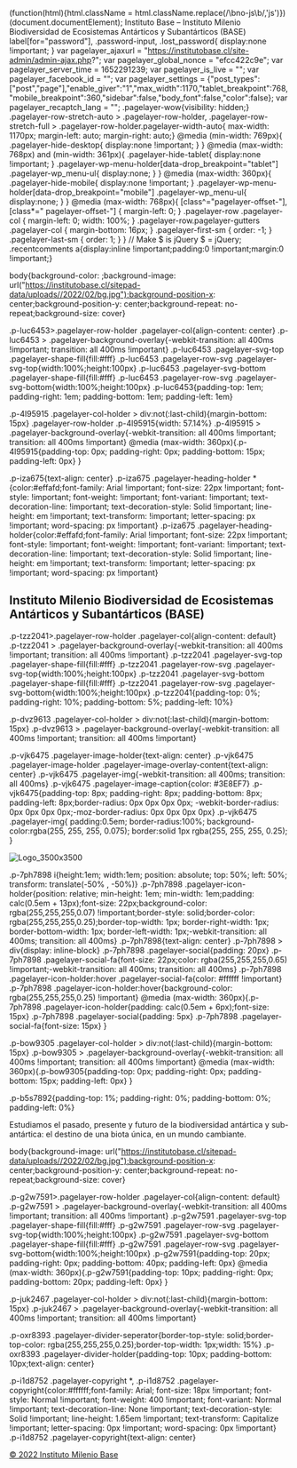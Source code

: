  (function(html){html.className = html.className.replace(/\\bno-js\\b/,'js')})(document.documentElement); Instituto Base – Instituto Milenio Biodiversidad de Ecosistemas Antárticos y Subantárticos (BASE)  label\[for="password"\], .password-input, .lost_password{ display:none !important; }   var pagelayer\_ajaxurl = "https://institutobase.cl/site-admin/admin-ajax.php?"; var pagelayer\_global\_nonce = "efcc422c9e"; var pagelayer\_server\_time = 1652291239; var pagelayer\_is\_live = ""; var pagelayer\_facebook\_id = ""; var pagelayer\_settings = {"post\_types":\["post","page"\],"enable\_giver":"1","max\_width":1170,"tablet\_breakpoint":768,"mobile\_breakpoint":360,"sidebar":false,"body\_font":false,"color":false}; var pagelayer\_recaptch\_lang = ""; .pagelayer-wow{visibility: hidden;} .pagelayer-row-stretch-auto > .pagelayer-row-holder, .pagelayer-row-stretch-full > .pagelayer-row-holder.pagelayer-width-auto{ max-width: 1170px; margin-left: auto; margin-right: auto;} @media (min-width: 769px){ .pagelayer-hide-desktop{ display:none !important; } } @media (max-width: 768px) and (min-width: 361px){ .pagelayer-hide-tablet{ display:none !important; } .pagelayer-wp-menu-holder\[data-drop\_breakpoint="tablet"\] .pagelayer-wp\_menu-ul{ display:none; } } @media (max-width: 360px){ .pagelayer-hide-mobile{ display:none !important; } .pagelayer-wp-menu-holder\[data-drop\_breakpoint="mobile"\] .pagelayer-wp\_menu-ul{ display:none; } } @media (max-width: 768px){ \[class^="pagelayer-offset-"\], \[class*=" pagelayer-offset-"\] { margin-left: 0; } .pagelayer-row .pagelayer-col { margin-left: 0; width: 100%; } .pagelayer-row.pagelayer-gutters .pagelayer-col { margin-bottom: 16px; } .pagelayer-first-sm { order: -1; } .pagelayer-last-sm { order: 1; } }   // Make $ is jQuery $ = jQuery; .recentcomments a{display:inline !important;padding:0 !important;margin:0 !important;}

body{background-color: ;background-image: url("https://institutobase.cl/sitepad-data/uploads//2022/02/bg.jpg");background-position-x: center;background-position-y: center;background-repeat: no-repeat;background-size: cover}

.p-luc6453>.pagelayer-row-holder .pagelayer-col{align-content: center} .p-luc6453 > .pagelayer-background-overlay{-webkit-transition: all 400ms !important; transition: all 400ms !important} .p-luc6453 .pagelayer-svg-top .pagelayer-shape-fill{fill:#fff} .p-luc6453 .pagelayer-row-svg .pagelayer-svg-top{width:100%;height:100px} .p-luc6453 .pagelayer-svg-bottom .pagelayer-shape-fill{fill:#fff} .p-luc6453 .pagelayer-row-svg .pagelayer-svg-bottom{width:100%;height:100px} .p-luc6453{padding-top: 1em; padding-right: 1em; padding-bottom: 1em; padding-left: 1em}

.p-4l95915 .pagelayer-col-holder > div:not(:last-child){margin-bottom: 15px} .pagelayer-row-holder .p-4l95915{width: 57.14%} .p-4l95915 > .pagelayer-background-overlay{-webkit-transition: all 400ms !important; transition: all 400ms !important} @media (max-width: 360px){.p-4l95915{padding-top: 0px; padding-right: 0px; padding-bottom: 15px; padding-left: 0px} }

.p-iza675{text-align: center} .p-iza675 .pagelayer-heading-holder *{color:#effafd;font-family: Arial !important; font-size: 22px !important; font-style: !important; font-weight: !important; font-variant: !important; text-decoration-line: !important; text-decoration-style: Solid !important; line-height: em !important; text-transform: !important; letter-spacing: px !important; word-spacing: px !important} .p-iza675 .pagelayer-heading-holder{color:#effafd;font-family: Arial !important; font-size: 22px !important; font-style: !important; font-weight: !important; font-variant: !important; text-decoration-line: !important; text-decoration-style: Solid !important; line-height: em !important; text-transform: !important; letter-spacing: px !important; word-spacing: px !important}

Instituto Milenio Biodiversidad de Ecosistemas Antárticos y Subantárticos (BASE)
--------------------------------------------------------------------------------

.p-tzz2041>.pagelayer-row-holder .pagelayer-col{align-content: default} .p-tzz2041 > .pagelayer-background-overlay{-webkit-transition: all 400ms !important; transition: all 400ms !important} .p-tzz2041 .pagelayer-svg-top .pagelayer-shape-fill{fill:#fff} .p-tzz2041 .pagelayer-row-svg .pagelayer-svg-top{width:100%;height:100px} .p-tzz2041 .pagelayer-svg-bottom .pagelayer-shape-fill{fill:#fff} .p-tzz2041 .pagelayer-row-svg .pagelayer-svg-bottom{width:100%;height:100px} .p-tzz2041{padding-top: 0%; padding-right: 10%; padding-bottom: 5%; padding-left: 10%}

.p-dvz9613 .pagelayer-col-holder > div:not(:last-child){margin-bottom: 15px} .p-dvz9613 > .pagelayer-background-overlay{-webkit-transition: all 400ms !important; transition: all 400ms !important}

.p-vjk6475 .pagelayer-image-holder{text-align: center} .p-vjk6475 .pagelayer-image-holder .pagelayer-image-overlay-content{text-align: center} .p-vjk6475 .pagelayer-img{-webkit-transition: all 400ms; transition: all 400ms} .p-vjk6475 .pagelayer-image-caption{color: #3E8EF7} .p-vjk6475{padding-top: 8px; padding-right: 8px; padding-bottom: 8px; padding-left: 8px;border-radius: 0px 0px 0px 0px; -webkit-border-radius: 0px 0px 0px 0px;-moz-border-radius: 0px 0px 0px 0px} .p-vjk6475 .pagelayer-img{ padding:0.5em; border-radius:100%; background-color:rgba(255, 255, 255, 0.075); border:solid 1px rgba(255, 255, 255, 0.25); }

![Logo_3500x3500](https://institutobase.cl/sitepad-data/uploads//2022/02/Logo_3500x3500-300x300.png "Logo_3500x3500")

.p-7ph7898 i{height:1em; width:1em; position: absolute; top: 50%; left: 50%; transform: translate(-50% , -50%)} .p-7ph7898 .pagelayer-icon-holder{position: relative; min-height: 1em; min-width: 1em;padding: calc(0.5em + 13px);font-size: 22px;background-color: rgba(255,255,255,0.07) !important;border-style: solid;border-color: rgba(255,255,255,0.25);border-top-width: 1px; border-right-width: 1px; border-bottom-width: 1px; border-left-width: 1px;-webkit-transition: all 400ms; transition: all 400ms} .p-7ph7898{text-align: center} .p-7ph7898 > div{display: inline-block} .p-7ph7898 .pagelayer-social{padding: 20px} .p-7ph7898 .pagelayer-social-fa{font-size: 22px;color: rgba(255,255,255,0.65) !important;-webkit-transition: all 400ms; transition: all 400ms} .p-7ph7898 .pagelayer-icon-holder:hover .pagelayer-social-fa{color: #ffffff !important} .p-7ph7898 .pagelayer-icon-holder:hover{background-color: rgba(255,255,255,0.25) !important} @media (max-width: 360px){.p-7ph7898 .pagelayer-icon-holder{padding: calc(0.5em + 6px);font-size: 15px} .p-7ph7898 .pagelayer-social{padding: 5px} .p-7ph7898 .pagelayer-social-fa{font-size: 15px} }

.p-bow9305 .pagelayer-col-holder > div:not(:last-child){margin-bottom: 15px} .p-bow9305 > .pagelayer-background-overlay{-webkit-transition: all 400ms !important; transition: all 400ms !important} @media (max-width: 360px){.p-bow9305{padding-top: 0px; padding-right: 0px; padding-bottom: 15px; padding-left: 0px} }

.p-b5s7892{padding-top: 1%; padding-right: 0%; padding-bottom: 0%; padding-left: 0%}

Estudiamos el pasado, presente y futuro de la biodiversidad antártica y sub-antártica: el destino de una biota única, en un mundo cambiante.

body{background-image: url("https://institutobase.cl/sitepad-data/uploads//2022/02/bg.jpg");background-position-x: center;background-position-y: center;background-repeat: no-repeat;background-size: cover}

.p-g2w7591>.pagelayer-row-holder .pagelayer-col{align-content: default} .p-g2w7591 > .pagelayer-background-overlay{-webkit-transition: all 400ms !important; transition: all 400ms !important} .p-g2w7591 .pagelayer-svg-top .pagelayer-shape-fill{fill:#fff} .p-g2w7591 .pagelayer-row-svg .pagelayer-svg-top{width:100%;height:100px} .p-g2w7591 .pagelayer-svg-bottom .pagelayer-shape-fill{fill:#fff} .p-g2w7591 .pagelayer-row-svg .pagelayer-svg-bottom{width:100%;height:100px} .p-g2w7591{padding-top: 20px; padding-right: 0px; padding-bottom: 40px; padding-left: 0px} @media (max-width: 360px){.p-g2w7591{padding-top: 10px; padding-right: 0px; padding-bottom: 20px; padding-left: 0px} }

.p-juk2467 .pagelayer-col-holder > div:not(:last-child){margin-bottom: 15px} .p-juk2467 > .pagelayer-background-overlay{-webkit-transition: all 400ms !important; transition: all 400ms !important}

.p-oxr8393 .pagelayer-divider-seperator{border-top-style: solid;border-top-color: rgba(255,255,255,0.25);border-top-width: 1px;width: 15%} .p-oxr8393 .pagelayer-divider-holder{padding-top: 10px; padding-bottom: 10px;text-align: center}

.p-i1d8752 .pagelayer-copyright *, .p-i1d8752 .pagelayer-copyright{color:#ffffff;font-family: Arial; font-size: 18px !important; font-style: Normal !important; font-weight: 400 !important; font-variant: Normal !important; text-decoration-line: None !important; text-decoration-style: Solid !important; line-height: 1.65em !important; text-transform: Capitalize !important; letter-spacing: 0px !important; word-spacing: 0px !important} .p-i1d8752 .pagelayer-copyright{text-align: center}

[© 2022 Instituto Milenio Base](https://institutobase.cl)
